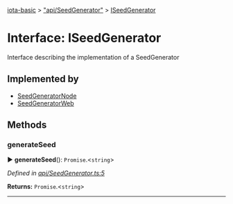 [iota-basic](../README.md) > ["api/SeedGenerator"](../modules/_api_seedgenerator_.md) > [ISeedGenerator](../interfaces/_api_seedgenerator_.iseedgenerator.md)



# Interface: ISeedGenerator


Interface describing the implementation of a SeedGenerator

## Implemented by

* [SeedGeneratorNode](../classes/_impl_seedgeneratornode_.seedgeneratornode.md)
* [SeedGeneratorWeb](../classes/_impl_seedgeneratorweb_.seedgeneratorweb.md)


## Methods
<a id="generateseed"></a>

###  generateSeed

► **generateSeed**(): `Promise`.<`string`>



*Defined in [api/SeedGenerator.ts:5](https://github.com/thedewpoint/iota-basic/blob/243d8a8/src/api/SeedGenerator.ts#L5)*





**Returns:** `Promise`.<`string`>





___


